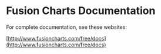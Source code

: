 # Fusion Charts Documentation

<PageHeader />

For complete documentation, see these websites:

[http://www.fusioncharts.com/free/docs](http://www.fusioncharts.com/free/docs)
<PageFooter />
